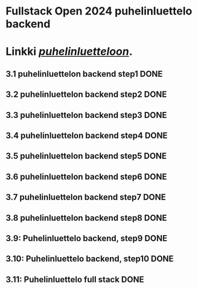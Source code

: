 # Fullstack Open 2024 puhelinluettelo backend

# Linkki *[puhelinluetteloon](https://full-stack-open-2024-backend.onrender.com/)*.

## 3.1 puhelinluettelon backend step1     DONE
## 3.2 puhelinluettelon backend step2     DONE
## 3.3 puhelinluettelon backend step3     DONE
## 3.4 puhelinluettelon backend step4     DONE
## 3.5 puhelinluettelon backend step5     DONE
## 3.6 puhelinluettelon backend step6     DONE
## 3.7 puhelinluettelon backend step7     DONE
## 3.8 puhelinluettelon backend step8     DONE
## 3.9: Puhelinluettelo backend, step9     DONE
## 3.10: Puhelinluettelo backend, step10     DONE
## 3.11: Puhelinluettelo full stack     DONE